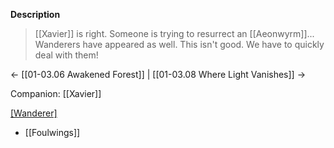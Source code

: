 **Description**
> [[Xavier]] is right. Someone is trying to resurrect an [[Aeonwyrm]]... Wanderers have appeared as well. This isn't good. We have to quickly deal with them!

← [[01-03.06 Awakened Forest]] | [[01-03.08 Where Light Vanishes]] →

Companion: [[Xavier]]

[[Wanderer]](s)
* [[Foulwings]]